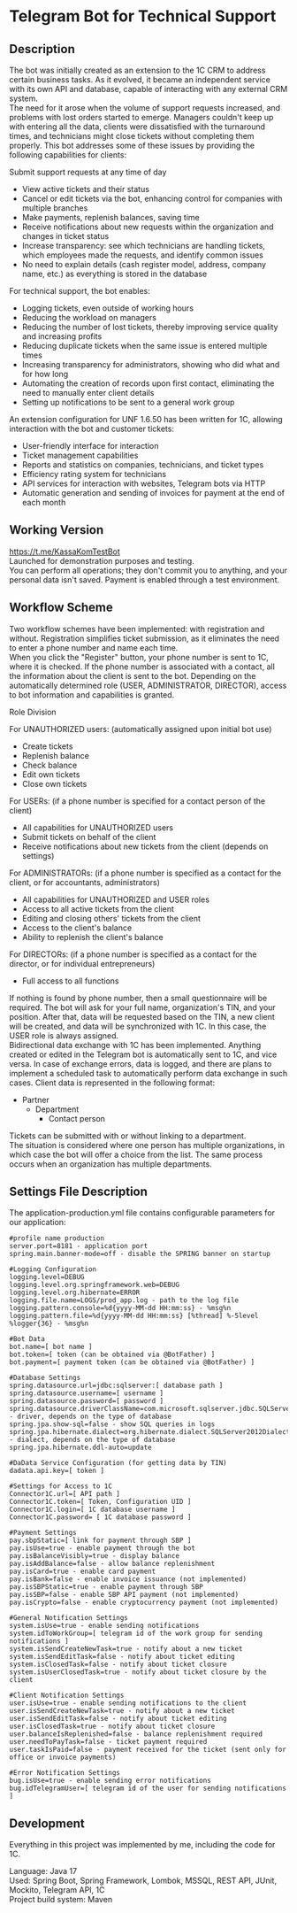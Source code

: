 # Telegram Bot for Technical Support

## Description
The bot was initially created as an extension to the 1C CRM to address certain business tasks. As it evolved, it became an independent service with its own API and database, capable of interacting with any external CRM system.   
The need for it arose when the volume of support requests increased, and problems with lost orders started to emerge. Managers couldn't keep up with entering all the data, clients were dissatisfied with the turnaround times, and technicians might close tickets without completing them properly.
This bot addresses some of these issues by providing the following capabilities for clients:   

Submit support requests at any time of day
  - View active tickets and their status
  - Cancel or edit tickets via the bot, enhancing control for companies with multiple branches
  - Make payments, replenish balances, saving time
  - Receive notifications about new requests within the organization and changes in ticket status
  - Increase transparency: see which technicians are handling tickets, which employees made the requests, and identify common issues
  - No need to explain details (cash register model, address, company name, etc.) as everything is stored in the database

For technical support, the bot enables:
  - Logging tickets, even outside of working hours
  - Reducing the workload on managers
  - Reducing the number of lost tickets, thereby improving service quality and increasing profits
  - Reducing duplicate tickets when the same issue is entered multiple times
  - Increasing transparency for administrators, showing who did what and for how long
  - Automating the creation of records upon first contact, eliminating the need to manually enter client details
  - Setting up notifications to be sent to a general work group
    
An extension configuration for UNF 1.6.50 has been written for 1C, allowing interaction with the bot and customer tickets:
  - User-friendly interface for interaction
  - Ticket management capabilities
  - Reports and statistics on companies, technicians, and ticket types
  - Efficiency rating system for technicians
  - API services for interaction with websites, Telegram bots via HTTP
  - Automatic generation and sending of invoices for payment at the end of each month

## Working Version
https://t.me/KassaKomTestBot   
Launched for demonstration purposes and testing.   
You can perform all operations; they don't commit you to anything, and your personal data isn't saved. Payment is enabled through a test environment.

## Workflow Scheme   
Two workflow schemes have been implemented: with registration and without. Registration simplifies ticket submission, as it eliminates the need to enter a phone number and name each time.    
When you click the "Register" button, your phone number is sent to 1C, where it is checked. If the phone number is associated with a contact, all the information about the client is sent to the bot. Depending on the automatically determined role (USER, ADMINISTRATOR, DIRECTOR), access to bot information and capabilities is granted.

Role Division   

For UNAUTHORIZED users: (automatically assigned upon initial bot use)  
  - Create tickets
  - Replenish balance
  - Check balance
  - Edit own tickets
  - Close own tickets

For USERs: (if a phone number is specified for a contact person of the client)
  - All capabilities for UNAUTHORIZED users
  - Submit tickets on behalf of the client
  - Receive notifications about new tickets from the client (depends on settings)

For ADMINISTRATORs: (if a phone number is specified as a contact for the client, or for accountants, administrators)
  - All capabilities for UNAUTHORIZED and USER roles
  - Access to all active tickets from the client
  - Editing and closing others' tickets from the client
  - Access to the client's balance
  - Ability to replenish the client's balance

For DIRECTORs: (if a phone number is specified as a contact for the director, or for individual entrepreneurs)
  - Full access to all functions

If nothing is found by phone number, then a small questionnaire will be required. The bot will ask for your full name, organization's TIN, and your position. After that, data will be requested based on the TIN, a new client will be created, and data will be synchronized with 1C. In this case, the USER role is always assigned.    
Bidirectional data exchange with 1C has been implemented. Anything created or edited in the Telegram bot is automatically sent to 1C, and vice versa. In case of exchange errors, data is logged, and there are plans to implement a scheduled task to automatically perform data exchange in such cases.
Client data is represented in the following format:  

  - Partner
    - Department
      - Contact person
     
Tickets can be submitted with or without linking to a department.    
The situation is considered where one person has multiple organizations, in which case the bot will offer a choice from the list. The same process occurs when an organization has multiple departments.

## Settings File Description
The application-production.yml file contains configurable parameters for our application:

```
#profile name production
server.port=8181 - application port
spring.main.banner-mode=off - disable the SPRING banner on startup

#Logging Configuration
logging.level=DEBUG
logging.level.org.springframework.web=DEBUG
logging.level.org.hibernate=ERROR
logging.file.name=LOGS/prod_app.log - path to the log file
logging.pattern.console=%d{yyyy-MM-dd HH:mm:ss} - %msg%n
logging.pattern.file=%d{yyyy-MM-dd HH:mm:ss} [%thread] %-5level %logger{36} - %msg%n

#Bot Data
bot.name=[ bot name ]
bot.token=[ token (can be obtained via @BotFather) ]
bot.payment=[ payment token (can be obtained via @BotFather) ]

#Database Settings
spring.datasource.url=jdbc:sqlserver:[ database path ]
spring.datasource.username=[ username ]
spring.datasource.password=[ password ]
spring.datasource.driverClassName=com.microsoft.sqlserver.jdbc.SQLServerDriver - driver, depends on the type of database
spring.jpa.show-sql=false - show SQL queries in logs
spring.jpa.hibernate.dialect=org.hibernate.dialect.SQLServer2012Dialect - dialect, depends on the type of database
spring.jpa.hibernate.ddl-auto=update

#DaData Service Configuration (for getting data by TIN)
dadata.api.key=[ token ]

#Settings for Access to 1C
Connector1C.url=[ API path ]
Connector1C.token=[ Token, Configuration UID ]
Connector1C.login=[ 1C database username ]
Connector1C.password= [ 1C database password ]

#Payment Settings
pay.sbpStatic=[ link for payment through SBP ]
pay.isUse=true - enable payment through the bot
pay.isBalanceVisibly=true - display balance
pay.isAddBalance=false - allow balance replenishment
pay.isCard=true - enable card payment
pay.isBank=false - enable invoice issuance (not implemented)
pay.isSBPStatic=true - enable payment through SBP
pay.isSBP=false - enable SBP API payment (not implemented)
pay.isCrypto=false - enable cryptocurrency payment (not implemented)

#General Notification Settings
system.isUse=true - enable sending notifications
system.idToWorkGroup=[ telegram id of the work group for sending notifications ]
system.isSendCreateNewTask=true - notify about a new ticket
system.isSendEditTask=false - notify about ticket editing
system.isClosedTask=false - notify about ticket closure
system.isUserClosedTask=true - notify about ticket closure by the client

#Client Notification Settings
user.isUse=true - enable sending notifications to the client
user.isSendCreateNewTask=true - notify about a new ticket
user.isSendEditTask=false - notify about ticket editing
user.isClosedTask=true - notify about ticket closure
user.balanceIsReplenished=false - balance replenishment required
user.needToPayTask=false - ticket payment required
user.taskIsPaid=false - payment received for the ticket (sent only for office or invoice payments)

#Error Notification Settings
bug.isUse=true - enable sending error notifications
bug.idTelegramUser=[ telegram id of the user for sending notifications ]
```

## Development
Everything in this project was implemented by me, including the code for 1C.   

Language: Java 17   
Used: Spring Boot, Spring Framework, Lombok, MSSQL, REST API, JUnit, Mockito, Telegram API, 1C   
Project build system: Maven   
